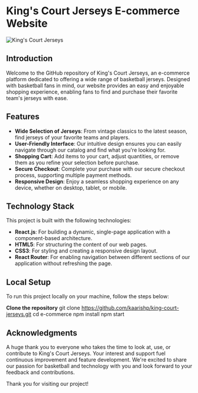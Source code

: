 # King's Court Jerseys E-commerce Website

![King's Court Jerseys](../e-commerce/src/images/kingshop.png "King's Court Jerseys Example")

## Introduction
Welcome to the GitHub repository of King's Court Jerseys, an e-commerce platform dedicated to offering a wide range of basketball jerseys. Designed with basketball fans in mind, our website provides an easy and enjoyable shopping experience, enabling fans to find and purchase their favorite team's jerseys with ease.

## Features
- **Wide Selection of Jerseys**: From vintage classics to the latest season, find jerseys of your favorite teams and players.
- **User-Friendly Interface**: Our intuitive design ensures you can easily navigate through our catalog and find what you're looking for.
- **Shopping Cart**: Add items to your cart, adjust quantities, or remove them as you refine your selection before purchase.
- **Secure Checkout**: Complete your purchase with our secure checkout process, supporting multiple payment methods.
- **Responsive Design**: Enjoy a seamless shopping experience on any device, whether on desktop, tablet, or mobile.

## Technology Stack
This project is built with the following technologies:
- **React.js**: For building a dynamic, single-page application with a component-based architecture.
- **HTML5**: For structuring the content of our web pages.
- **CSS3**: For styling and creating a responsive design layout.
- **React Router**: For enabling navigation between different sections of our application without refreshing the page.

## Local Setup
To run this project locally on your machine, follow the steps below:

**Clone the repository**
git clone https://github.com/kaarishp/king-court-jerseys.git
cd e-commerce
npm install
npm start

## Acknowledgments
A huge thank you to everyone who takes the time to look at, use, or contribute to King's Court Jerseys. Your interest and support fuel continuous improvement and feature development. We're excited to share our passion for basketball and technology with you and look forward to your feedback and contributions.

Thank you for visiting our project!

